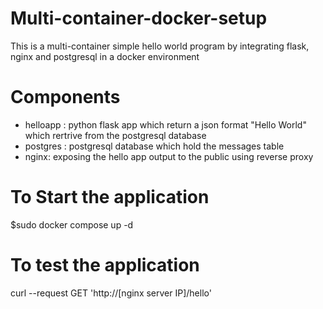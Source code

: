 
# Multi-container-docker-setup
This is a multi-container simple hello world program by integrating flask, nginx and postgresql in a docker environment

# Components
- helloapp : python flask app which return a json format "Hello World" which rertrive from the postgresql database
- postgres : postgresql database which hold the messages table 
- nginx: exposing the hello app output to the public using reverse proxy

# To Start the application 
$sudo docker compose up -d

# To test the application
curl --request GET 'http://[nginx server IP]/hello'
